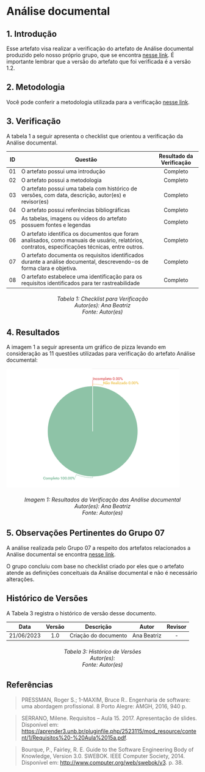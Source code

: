 # Análise documental

## 1. Introdução
Esse artefato visa realizar a verificação do artefato de Análise documental produzido pelo nosso próprio grupo, que se encontra [nesse link](https://requisitos-de-software.github.io/2023.1-Twitch/modelagem/backlog/).
É importante lembrar que a versão do artefato que foi verificada é a versão 1.2.

## 2. Metodologia
Você pode conferir a metodologia utilizada para a verificação [nesse link](https://requisitos-de-software.github.io/2023.1-Twitch/verificacao_grupo01/planejamento/).

## 3. Verificação

A tabela 1 a seguir apresenta o checklist que orientou a verificação da Análise documental.

| ID |Questão| Resultado da Verificação |
| :---: | --- | :---: |
| 01 | O artefato possui uma introdução | Completo |
| 02 | O artefato possui a metodologia  | Completo |
| 03 | O artefato possui uma tabela com histórico de versões, com data, descrição, autor(es) e revisor(es)  | Completo |
| 04 | O artefato possui referências bibliográficas  | Completo |
| 05 | As tabelas, imagens ou vídeos do artefato possuem fontes e legendas | Completo |  |
| 06 | O artefato identifica os documentos que foram analisados, como manuais de usuário, relatórios, contratos, especificações técnicas, entre outros.  | Completo |
| 07 | O artefato documenta os requisitos identificados durante a análise documental, descrevendo-os de forma clara e objetiva. | Completo |
| 08 | O artefato estabelece uma identificação para os requisitos identificados para ter rastreabilidade | Completo |


<h6 align = "center"> Tabela 1: Checklist para Verificação
<br> Autor(es): Ana Beatriz
<br>Fonte: Autor(es)</h6>


## 4. Resultados
A imagem 1 a seguir apresenta um gráfico de pizza levando em consideração as 11 questões utilizadas para verificação do artefato Análise documental:

![Resultados Análise documental](./imagens/verifica_analise_doc.png)

<h6 align = "center"> Imagem 1: Resultados da Verificação das Análise documental
<br> Autor(es): Ana Beatriz
<br>Fonte: Autor(es)</h6>

## 5. Observações Pertinentes do Grupo 07
A análise realizada pelo Grupo 07 a respeito dos artefatos relacionados a Análise documental se encontra [nesse link](https://requisitos-de-software.github.io/2023.1-Petz/analise/teste/historiasUsuario/).

O grupo concluiu com base no checklist criado por eles que o artefato atende as definições conceituais da Análise documental e não é necessário alterações.

## Histórico de Versões

A Tabela 3 registra o histórico de versão desse documento.

|**Data** | **Versão** | **Descrição** | **Autor** | **Revisor** |
|:---: | :---: | :---: | :---: | :---: |
| 21/06/2023| 1.0 | Criação do documento | Ana Beatriz | - |

<h6 align = "center"> Tabela 3: Histórico de Versões
<br> Autor(es): 
<br>Fonte: Autor(es)</h6>

## Referências
> PRESSMAN, Roger S.; 1-MAXIM, Bruce R.. Engenharia de software: uma abordagem profissional. 8 Porto Alegre: AMGH, 2016, 940 p.

>SERRANO, Milene. Requisitos – Aula 15. 2017. Apresentação de slides. Disponível em: https://aprender3.unb.br/pluginfile.php/2523115/mod_resource/content/1/Requisitos%20-%20Aula%2015a.pdf.

>Bourque, P., Fairley, R. E. Guide to the Software Engineering Body of Knowledge, Version 3.0. SWEBOK. IEEE Computer Society, 2014. Disponível em: http://www.computer.org/web/swebok/v3. p. 38.
